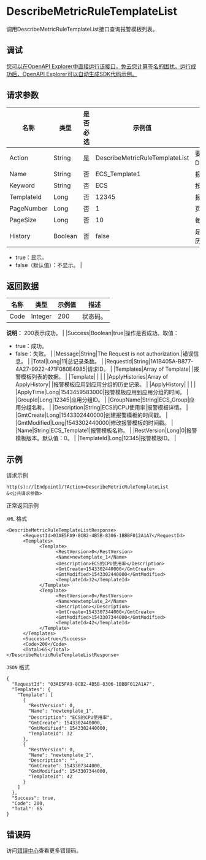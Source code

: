 # DescribeMetricRuleTemplateList

调用DescribeMetricRuleTemplateList接口查询报警模板列表。

## 调试

[您可以在OpenAPI Explorer中直接运行该接口，免去您计算签名的困扰。运行成功后，OpenAPI Explorer可以自动生成SDK代码示例。](https://api.aliyun.com/#product=Cms&api=DescribeMetricRuleTemplateList&type=RPC&version=2019-01-01)

## 请求参数

|名称|类型|是否必选|示例值|描述|
|--|--|----|---|--|
|Action|String|是|DescribeMetricRuleTemplateList|要执行的操作，取值：DescribeMetricRuleTemplateList。 |
|Name|String|否|ECS\_Template1|报警模板名称。 |
|Keyword|String|否|ECS|按照报警模板名称模糊搜索。 |
|TemplateId|Long|否|12345|报警模板ID。 |
|PageNumber|Long|否|1|页码。默认值：1。 |
|PageSize|Long|否|10|每页显示模板的记录条数。 |
|History|Boolean|否|false|是否显示报警模板应用到应用分组的历史记录。取值：

 -   true：显示。
-   false（默认值）：不显示。 |

## 返回数据

|名称|类型|示例值|描述|
|--|--|---|--|
|Code|Integer|200|状态码。

 **说明：** 200表示成功。 |
|Success|Boolean|true|操作是否成功。取值：

 -   true：成功。
-   false：失败。 |
|Message|String|The Request is not authorization.|错误信息。 |
|Total|Long|11|总记录条数。 |
|RequestId|String|1A1B405A-B877-4A27-9922-471F080E4985|请求ID。 |
|Templates|Array of Template| |报警模板列表的数据。 |
|Template| | | |
|ApplyHistories|Array of ApplyHistory| |报警模板应用到应用分组的历史记录。 |
|ApplyHistory| | | |
|ApplyTime|Long|1543459583000|报警模板应用到应用分组的时间。 |
|GroupId|Long|12345|应用分组ID。 |
|GroupName|String|ECS\_Group|应用分组名称。 |
|Description|String|ECS的CPU使用率|报警模板详情。 |
|GmtCreate|Long|1543302440000|创建报警模板的时间戳。 |
|GmtModified|Long|1543302440000|修改报警模板的时间戳。 |
|Name|String|ECS\_Template1|报警模板名称。 |
|RestVersion|Long|0|报警模板版本。默认值：0。 |
|TemplateId|Long|12345|报警模板ID。 |

## 示例

请求示例

```
http(s)://[Endpoint]/?Action=DescribeMetricRuleTemplateList
&<公共请求参数>
```

正常返回示例

`XML` 格式

```
<DescribeMetricRuleTemplateListResponse>
      <RequestId>03AE5FA9-8CB2-4B5B-8306-1BBBF012A1A7</RequestId>
      <Templates>
            <Template>
                  <RestVersion>0</RestVersion>
                  <Name>newtemplate_1</Name>
                  <Description>ECS的CPU使用率</Description>
                  <GmtCreate>1543302440000</GmtCreate>
                  <GmtModified>1543302440000</GmtModified>
                  <TemplateId>32</TemplateId>
            </Template>
            <Template>
                  <RestVersion>0</RestVersion>
                  <Name>newtemplate_2</Name>
                  <Description></Description>
                  <GmtCreate>1543307344000</GmtCreate>
                  <GmtModified>1543307344000</GmtModified>
                  <TemplateId>42</TemplateId>
            </Template>
      </Templates>
      <Success>true</Success>
      <Code>200</Code>
      <Total>65</Total>
</DescribeMetricRuleTemplateListResponse>
```

`JSON` 格式

```
{
  "RequestId": "03AE5FA9-8CB2-4B5B-8306-1BBBF012A1A7",
  "Templates": {
    "Template": [
      {
        "RestVersion": 0,
        "Name": "newtemplate_1",
        "Description": "ECS的CPU使用率",
        "GmtCreate": 1543302440000,
        "GmtModified": 1543302440000,
        "TemplateId": 32
      },
      {
        "RestVersion": 0,
        "Name": "newtemplate_2",
        "Description": "",
        "GmtCreate": 1543307344000,
        "GmtModified": 1543307344000,
        "TemplateId": 42
      }
    ]
  },
  "Success": true,
  "Code": 200,
  "Total": 65
}
```

## 错误码

访问[错误中心](https://error-center.aliyun.com/status/product/Cms)查看更多错误码。

